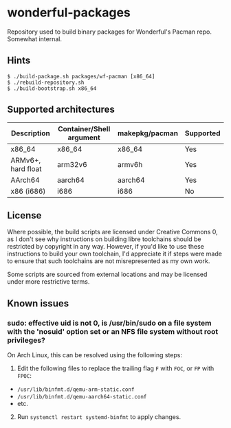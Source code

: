 # wonderful-packages

Repository used to build binary packages for Wonderful's Pacman repo. Somewhat internal.

## Hints

    $ ./build-package.sh packages/wf-pacman [x86_64]
    $ ./rebuild-repository.sh
    $ ./build-bootstrap.sh x86_64

## Supported architectures

| Description | Container/Shell argument | makepkg/pacman | Supported |
| - | - | - | - |
| x86_64 | x86_64 | x86_64 | Yes |
| ARMv6+, hard float | arm32v6 | armv6h | Yes |
| AArch64 | aarch64 | aarch64 | Yes |
| x86 (i686) | i686 | i686 | No |

## License

Where possible, the build scripts are licensed under Creative Commons 0, as I don't see why instructions on building libre toolchains should be restricted by copyright in any way.
However, if you'd like to use these instructions to build your own toolchain, I'd appreciate it if steps were made to ensure that such toolchains are not misrepresented as my own work.

Some scripts are sourced from external locations and may be licensed under more restrictive terms.

## Known issues

### sudo: effective uid is not 0, is /usr/bin/sudo on a file system with the 'nosuid' option set or an NFS file system without root privileges?

On Arch Linux, this can be resolved using the following steps:

1. Edit the following files to replace the trailing flag `F` with `FOC`, or `FP` with `FPOC`:
  * `/usr/lib/binfmt.d/qemu-arm-static.conf`
  * `/usr/lib/binfmt.d/qemu-aarch64-static.conf`
  * etc.
2. Run `systemctl restart systemd-binfmt` to apply changes.
